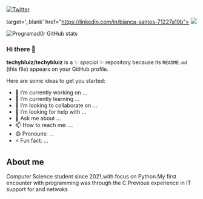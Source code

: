
[![Twitter](https://img.shields.io/badge/Twitter-1DA1F2?style=for-the-badge&logo=twitter&logoColor=white)](https://twitter.com/biihlz_)

target='_blank' href="https://linkedin.com/in/bianca-santos-71227a19b">
        <img src="https://img.shields.io/badge/LinkedIn-0077B5?style=for-the-badge&logo=linkedin&logoColor=white">

![Programad0r GitHub stats](https://github-readme-stats.vercel.app/api?username=techybluiz&show_icons=true&color=purple)

### Hi there 👋

**techybluiz/techybluiz** is a ✨ _special_ ✨ repository because its `README.md` (this file) appears on your GitHub profile.

Here are some ideas to get you started:

- 🔭 I’m currently working on ...
- 🌱 I’m currently learning ...
- 👯 I’m looking to collaborate on ...
- 🤔 I’m looking for help with ...
- 💬 Ask me about ...
- 📫 How to reach me: ...
- 😄 Pronouns: ...
- ⚡ Fun fact: ...

## About me

Computer Science student since 2021,with focus on Python.My first encounter with programming was through the C.Previous experience in IT support for and netwoks

